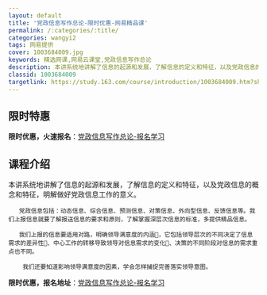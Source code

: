 ```yaml
---
layout: default
title: '党政信息写作总论-限时优惠-网易精品课'
permalink: /:categories/:title/
categories: wangyi2
tags: 网易提供
cover: 1003684009.jpg
keywords: 精选网课,网易云课堂,党政信息写作总论
description: 本讲系统地讲解了信息的起源和发展，了解信息的定义和特征，以及党政信息的概念和特征，明解做好党政信息工作的意义。党政信息包
classid: 1003684009
targetlink: https://study.163.com/course/introduction/1003684009.htm?share=1&shareId=1025206652&utm_campaign=share&utm_medium=iphoneShare&utm_source=&utm_u=1025206652
---
```


## 限时特惠

**限时优惠，火速报名**：[党政信息写作总论-报名学习](https://study.163.com/course/introduction/1003684009.htm?share=1&shareId=1025206652&utm_campaign=share&utm_medium=iphoneShare&utm_source=&utm_u=1025206652)

## 课程介绍

本讲系统地讲解了信息的起源和发展，了解信息的定义和特征，以及党政信息的概念和特征，明解做好党政信息工作的意义。

       党政信息包括：动态信息、综合信息、预测信息、对策信息、外向型信息、反馈信息等。我们上报信息就要了解报送信息的要求和原则，了解掌握深层次信息的标准，多提供精品信息。

       我们上报的信息要适用对路，明确领导满意度的内涵，它包括领导层次的不同决定了信息需求的差异性、中心工作的转移导致领导对信息需求的变化、决策的不同阶段对信息的需求重点也不同。 

        我们还要知道影响领导满意度的因素，学会怎样捕捉完善落实领导意图。

**限时优惠，报名地址**：[党政信息写作总论-报名学习](https://study.163.com/course/introduction/1003684009.htm?share=1&shareId=1025206652&utm_campaign=share&utm_medium=iphoneShare&utm_source=&utm_u=1025206652)

